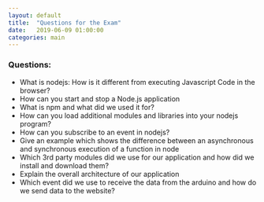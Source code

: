```yaml
---
layout: default
title:  "Questions for the Exam"
date:   2019-06-09 01:00:00
categories: main
---
```


### Questions:

* What is nodejs: How is it different from executing Javascript Code in the browser?
* How can you start and stop a Node.js application
* What is npm and what did we used it for?
* How can you load additional modules and libraries into your nodejs program?
* How can you subscribe to an event in nodejs?
* Give an example which shows the difference between an asynchronous and synchronous execution of a function in node
* Which 3rd party modules did we use for our application and how did we install and download them?
* Explain the overall architecture of our application
* Which event did we use to receive the data from the arduino and how do we send  data to the website?
